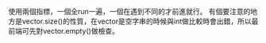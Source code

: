 使用兩個指標，一個全run一遍，一個在遇到不同的才前進就行。
有個要注意的地方是vector.size()的性質，在vector是空字串的時候與int做比較時會出錯，所以最前端可先對vector.empty()做檢查。
